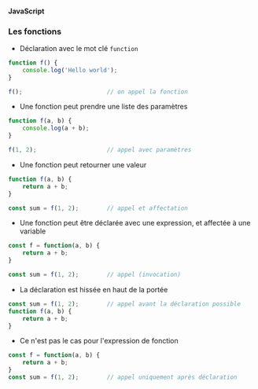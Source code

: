 #### JavaScript
### Les fonctions

<div class="r-stack">

<div class="fragment fade-out" data-fragment-index="1">

* Déclaration avec le mot clé `function`

```javascript
function f() {
    console.log('Hello world');
}

f();                        // on appel la fonction
```

</div>
<div class="fragment fade-in-then-out" data-fragment-index="1">

* Une fonction peut prendre une liste des paramètres

```javascript
function f(a, b) {
    console.log(a + b);
}

f(1, 2);                    // appel avec paramètres
```

</div>

<div class="fragment fade-in-then-out" data-fragment-index="2">

* Une fonction peut retourner une valeur

```javascript
function f(a, b) {
    return a + b;
}

const sum = f(1, 2);        // appel et affectation
```

</div>

<div class="fragment fade-in-then-out" data-fragment-index="3">

* Une fonction peut être déclarée avec une expression, et affectée à une variable

```javascript
const f = function(a, b) {
    return a + b;
}

const sum = f(1, 2);        // appel (invocation)
```

</div>
<div class="fragment" data-fragment-index="4">

* La déclaration est hissée en haut de la portée

```javascript fix
const sum = f(1, 2);        // appel avant la déclaration possible
function f(a, b) {
    return a + b;
}
```

* Ce n'est pas le cas pour l'expression de fonction

```javascript fix
const f = function(a, b) {
    return a + b;
}
const sum = f(1, 2);        // appel uniquement après déclaration
```

</div>
</div>

